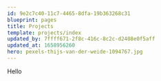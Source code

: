 ```yaml
---
id: 9e2c7c40-11c7-4465-8dfa-19b363268c31
blueprint: pages
title: Projects
template: projects/index
updated_by: 7ffff671-2f8c-416c-8c2c-d2408e0f5aff
updated_at: 1658956260
hero: pexels-thijs-van-der-weide-1094767.jpg
---
```

Hello